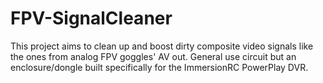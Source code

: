 # FPV-SignalCleaner
This project aims to clean up and boost dirty composite video signals like the ones from analog FPV goggles' AV out. General use circuit but an enclosure/dongle built specifically for the ImmersionRC PowerPlay DVR.
